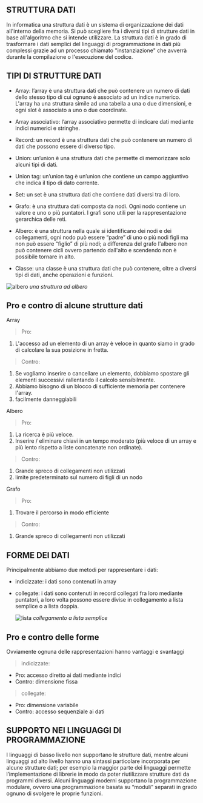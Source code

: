
## STRUTTURA DATI
In informatica una struttura dati è un sistema di organizzazione dei dati all'interno della memoria.
Si può scegliere fra i diversi tipi di strutture dati in base all'algoritmo che si intende utilizzare.
La struttura dati è in grado di trasformare i dati semplici del linguaggi di programmazione in dati più complessi grazie ad un processo chiamato "instanziazione" che avverrà durante la compilazione o l'esecuzione del codice.

## TIPI DI STRUTTURE DATI
* Array: l’array è una struttura dati che può contenere un numero di dati dello stesso tipo di cui ognuno è associato ad un indice numerico. L'array ha una struttura simile ad una tabella a una o due dimensioni, e ogni slot è associato a uno o due coordinate.

* Array associativo: l’array associativo permette di indicare dati mediante indici numerici e stringhe.

* Record: un record è una struttura dati che può contenere un numero di dati che possono essere di diverso tipo.

* Union: un’union è una struttura dati che permette di memorizzare solo alcuni tipi di dati.

* Union tag: un’union tag è un’union che contiene un campo aggiuntivo che indica il tipo di dato corrente.

* Set: un set è una struttura dati che contiene dati diversi tra di loro.

* Grafo: è una struttura dati composta da nodi. Ogni nodo contiene un valore e uno o più puntatori. I grafi sono utili per la rappresentazione gerarchica delle reti.

* Albero: è una struttura nella quale si identificano dei nodi e dei collegamenti, ogni nodo può essere  “padre” di uno o più nodi figli ma non può essere “figlio” di più nodi; a differenza del grafo l'albero non può contenere cicli ovvero partendo dall'alto e scendendo non è possibile tornare in alto.

* Classe: una classe è una struttura dati che può contenere, oltre a diversi tipi di dati, anche operazioni e funzioni.

![albero](https://upload.wikimedia.org/wikipedia/commons/3/36/Binary_tree_(oriented_digraph).png) *una struttura ad albero*

## Pro e contro di alcune strutture dati

Array
>Pro:
1. L'accesso ad un elemento di un array è veloce in quanto siamo in grado di calcolare la sua posizione in fretta.

>Contro:
1. Se vogliamo inserire o cancellare un elemento, dobbiamo spostare gli elementi successivi rallentando il calcolo sensibilmente.
2. Abbiamo bisogno di un blocco di sufficiente memoria per contenere l'array.
3. facilmente danneggiabili

Albero
>Pro:
1. La ricerca è più veloce.
2. Inserire / eliminare chiavi in un tempo moderato (più veloce di un array e più lento rispetto a liste concatenate non ordinate).

>Contro:
1. Grande spreco di collegamenti non utilizzati
2. limite predeterminato sul numero di figli di un nodo

Grafo
>Pro:
1. Trovare il percorso in modo efficiente

>Contro:
1. Grande spreco di collegamenti non utilizzati

## FORME DEI DATI
Principalmente abbiamo due metodi per rappresentare i dati:
* indicizzate: i dati sono contenuti in array
* collegate: i dati sono contenuti in record collegati fra loro mediante puntatori, a loro volta possono essere divise in collegamento a lista semplice o a lista doppia.

    ![lista](http://www.science.unitn.it/~brunato/labpro1/lista-avanzap.gif)
    *collegamento a lista semplice*
## Pro e contro delle forme
Ovviamente ognuna delle rappresentazioni hanno vantaggi e svantaggi
>indicizzate:    
* Pro: accesso diretto ai dati mediante indici
* Contro: dimensione fissa
> collegate:
* Pro: dimensione variabile
* Contro: accesso sequenziale ai dati

## SUPPORTO NEI LINGUAGGI DI PROGRAMMAZIONE

I linguaggi di basso livello non supportano le strutture dati, mentre alcuni linguaggi ad alto livello hanno una sintassi particolare incorporata per alcune strutture dati; per esempio la maggior parte dei linguaggi permette l’implementazione di librerie in modo da poter riutilizzare strutture dati da programmi diversi.
Alcuni linguaggi moderni supportano la programmazione modulare, ovvero una programmazione basata su “moduli” separati in grado ognuno di svolgere le proprie funzioni.
